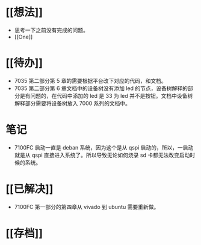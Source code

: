 # [[想法]]
- 思考一下之前没有完成的问题。
- [[One]]

# [[待办]]
- 7035 第二部分第 5 章的需要根据平台改下对应的代码，和文档。
- 7035 第二部分第 6 章文档中的设备树没有添加 led 的节点，设备树解释的部分是有问题的，在代码中添加的 led 是 33 为 led 并不是按钮。文档中设备树解释部分需要将设备树放入 7000 系列的文档中。

# 笔记
- 7100FC 启动一直是 deban 系统，因为这个是从 qspi 启动的，所以，一启动就是从 qspi 直接进入系统了。所以导致无论如何烧录 sd 卡都无法改变启动时候的系统。

# [[已解决]]
- 7100FC 第一部分的第四章从 vivado 到 ubuntu 需要重新做。

# [[存档]]